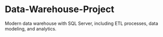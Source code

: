 # Data-Warehouse-Project
Modern data warehouse with SQL Server, including ETL processes, data modeling, and analytics.
